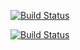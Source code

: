 <!-- Protected -->
[![Build Status](http://localhost:8089/buildStatus/icon?job=FinancialDiary)](http://localhost:8089/job/FinancialDiary/)

<!-- Unprotected -->
[![Build Status](http://localhost:8089/me/my-views/view/all/job/FinancialDiary/badge/icon)](http://localhost:8089/job/FinancialDiary/)
